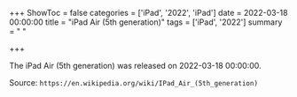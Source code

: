 +++
ShowToc = false
categories = ['iPad', '2022', 'iPad']
date = 2022-03-18 00:00:00
title = "iPad Air (5th generation)"
tags = ['iPad', '2022']
summary = " "

+++

The iPad Air (5th generation) was released on 2022-03-18 00:00:00.

Source: `https://en.wikipedia.org/wiki/IPad_Air_(5th_generation)`
